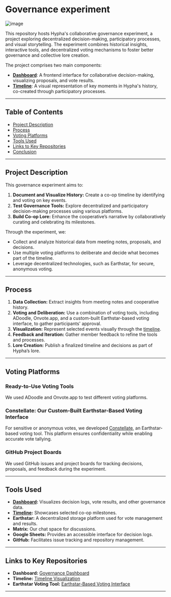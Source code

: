 # Governance experiment
![image](https://github.com/hyphacoop/governance-experiment/assets/631268/468b3e0b-ab1a-4a61-a631-01bd008d930d)

This repository hosts Hypha's collaborative governance experiment, a project exploring decentralized decision-making, participatory processes, and visual storytelling. The experiment combines historical insights, interactive tools, and decentralized voting mechanisms to foster better governance and collective lore creation.

The project comprises two main components:
- [**Dashboard**](./dashboard): A frontend interface for collaborative decision-making, visualizing proposals, and vote results.
- [**Timeline**](./timeline): A visual representation of key moments in Hypha's history, co-created through participatory processes.

---

## Table of Contents

- [Project Description](#project-description)
- [Process](#process)
- [Voting Platforms](#voting-platforms)
- [Tools Used](#tools-used)
- [Links to Key Repositories](#links-to-key-repositories)
- [Conclusion](#conclusion)

---

## Project Description

This governance experiment aims to:
1. **Document and Visualize History:** Create a co-op timeline by identifying and voting on key events.
2. **Test Governance Tools:** Explore decentralized and participatory decision-making processes using various platforms.
3. **Build Co-op Lore:** Enhance the cooperative’s narrative by collaboratively curating and celebrating its milestones.

Through the experiment, we:
- Collect and analyze historical data from meeting notes, proposals, and decisions.
- Use multiple voting platforms to deliberate and decide what becomes part of the timeline.
- Leverage decentralized technologies, such as Earthstar, for secure, anonymous voting.

---

## Process

1. **Data Collection:** Extract insights from meeting notes and cooperative history.
2. **Voting and Deliberation:** Use a combination of voting tools, including ADoodle, Onvote.app, and a custom-built Earthstar-based voting interface, to gather participants' approval.
3. **Visualization:** Represent selected events visually through the [timeline](./timeline).
4. **Feedback and Iteration:** Gather member feedback to refine the tools and processes.
5. **Lore Creation:** Publish a finalized timeline and decisions as part of Hypha’s lore.

---

## Voting Platforms

### Ready-to-Use Voting Tools
We used ADoodle and Onvote.app to test different voting platforms.

### Constellate: Our Custom-Built Earthstar-Based Voting Interface
For sensitive or anonymous votes, we developed [Constellate](https://github.com/tripledoublev/voting-interface), an Earthstar-based voting tool. This platform ensures confidentiality while enabling accurate vote tallying.

### GitHub Project Boards
We used GitHub issues and project boards for tracking decisions, proposals, and feedback during the experiment.

---

## Tools Used

- **[Dashboard](./dashboard):** Visualizes decision logs, vote results, and other governance data.
- **[Timeline](./timeline):** Showcases selected co-op milestones.
- **Earthstar:** A decentralized storage platform used for vote management and results.
- **Matrix:** Our chat space for discussions.
- **Google Sheets:** Provides an accessible interface for decision logs.
- **GitHub:** Facilitates issue tracking and repository management.

---

## Links to Key Repositories

- **Dashboard:** [Governance Dashboard](./dashboard)
- **Timeline:** [Timeline Visualization](./timeline)
- **Earthstar Voting Tool:** [Earthstar-Based Voting Interface](https://github.com/tripledoublev/earthstar-voting-interface)

---

